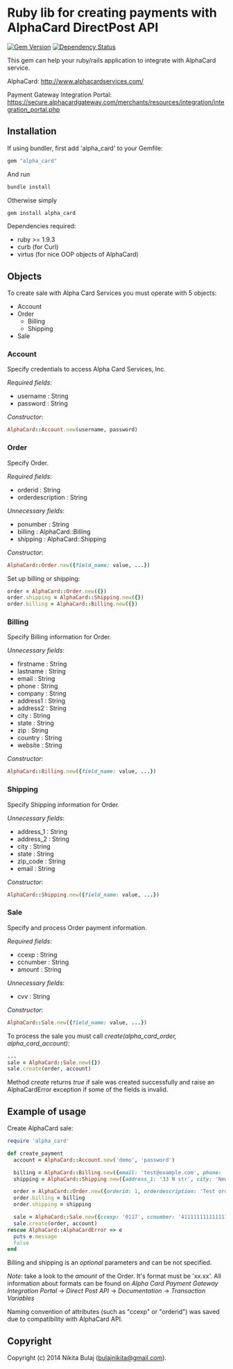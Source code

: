 # Ruby lib for creating payments with AlphaCard DirectPost API
[![Gem Version](https://badge.fury.io/rb/alpha_card.png)](http://badge.fury.io/rb/alpha_card)
[![Dependency Status](https://gemnasium.com/budev/alpha_card.png)](https://gemnasium.com/budev/alpha_card)

This gem can help your ruby/rails application to integrate with AlphaCard service.

AlphaCard: 
http://www.alphacardservices.com/
     
Payment Gateway Integration Portal:
https://secure.alphacardgateway.com/merchants/resources/integration/integration_portal.php


## Installation

If using bundler, first add 'alpha_card' to your Gemfile:

```ruby
gem "alpha_card"
```

And run

```sh
bundle install
```

Otherwise simply

```sh
gem install alpha_card
```

Dependencies required:

*   ruby >= 1.9.3
*   curb (for Curl)
*   virtus (for nice OOP objects of AlphaCard)

## Objects

To create sale with Alpha Card Services you must operate with 5 objects:

*   Account
*   Order
    - Billing
    - Shipping
*   Sale

### Account

Specify credentials to access Alpha Card Services, Inc.

_Required fields_:

*   username : String
*   password : String

_Constructor_:

```ruby
AlphaCard::Account.new(username, password)
```

### Order

Specify Order.

_Required fields_:

*   orderid : String
*   orderdescription : String

_Unnecessary fields_:

*   ponumber : String
*   billing : AlphaCard::Billing
*   shipping : AlphaCard::Shipping

_Constructor_:

```ruby
AlphaCard::Order.new({field_name: value, ...})
```

Set up billing or shipping:

```ruby
order = AlphaCard::Order.new({})
order.shipping = AlphaCard::Shipping.new({})
order.billing = AlphaCard::Billing.new({})
```

### Billing

Specify Billing information for Order.

_Unnecessary fields_:

*   firstname : String
*   lastname : String
*   email : String
*   phone : String
*   company : String
*   address1 : String
*   address2 : String
*   city : String
*   state : String
*   zip : String
*   country : String
*   website : String

_Constructor_:

```ruby
AlphaCard::Billing.new({field_name: value, ...})
```

### Shipping

Specify Shipping information for Order.

_Unnecessary fields_:

*   address_1 : String
*   address_2 : String
*   city : String
*   state : String
*   zip_code : String
*   email : String

_Constructor_:

```ruby
AlphaCard::Shipping.new({field_name: value, ...})
```

### Sale

Specify and process Order payment information.

_Required fields_:

*   ccexp : String
*   ccnumber : String
*   amount : String

_Unnecessary fields_:
*   cvv : String

_Constructor_:

```ruby
AlphaCard::Sale.new({field_name: value, ...})
```

To process the sale you must call *create(_alpha_card_order_, _alpha_card_account_)*:

```ruby
...
sale = AlphaCard::Sale.new({})
sale.create(order, account)
```

Method _create_ returns _true_ if sale was created successfully and raise an AlphaCardError 
exception if some of the fields is invalid.

## Example of usage

Create AlphaCard sale:

```ruby
require 'alpha_card'

def create_payment
  account = AlphaCard::Account.new('demo', 'password')

  billing = AlphaCard::Billing.new({email: 'test@example.com', phone: '+801311313111'})
  shipping = AlphaCard::Shipping.new({address_1: '33 N str', city: 'New York', state: 'NY', zip_code: '132'})

  order = AlphaCard::Order.new({orderid: 1, orderdescription: 'Test order'})
  order.billing = billing
  order.shipping = shipping

  sale = AlphaCard::Sale.new({ccexp: '0117', ccnumber: '4111111111111111', amount: "%.2f" % 1.5 , cvv: '123'})
  sale.create(order, account)
rescue AlphaCard::AlphaCardError => e
  puts e.message
  false
end
```

Billing and shipping is an _optional_ parameters and can be not specified.

_Note_: take a look to the _amount_ of the Order. It's format must be 'xx.xx'. All information about formats 
can be found on _Alpha Card Payment Gateway Integration Portal_ -> _Direct Post API_ -> _Documentation_ -> _Transaction Variables_

Naming convention of attributes (such as "ccexp" or "orderid") was saved due to compatibility with AlphaCard API.

## Copyright

Copyright (c) 2014 Nikita Bulaj (bulajnikita@gmail.com).